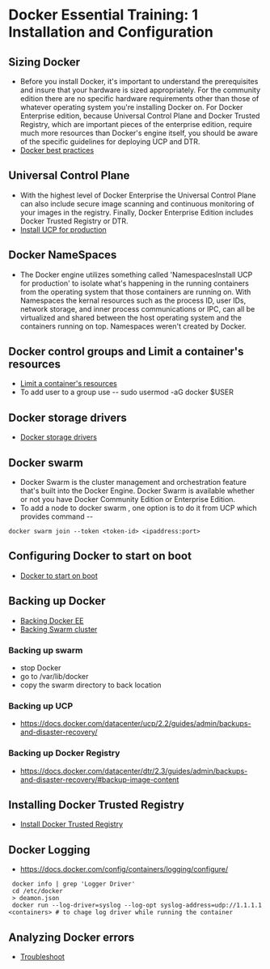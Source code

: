 # Docker Essential Training: 1 Installation and Configuration

## Sizing Docker
* Before you install Docker, it's important to understand the prerequisites and insure that your hardware is sized appropriately. For the community edition there are no specific hardware requirements other than those of whatever operating system you're installing Docker on. For Docker Enterprise edition, because Universal Control Plane and Docker Trusted Registry, which are important pieces of the enterprise edition, require much more resources than Docker's engine itself, you should be aware of the specific guidelines for deploying UCP and DTR.
* [Docker best practices](https://success.docker.com/article/docker-ee-best-practices)

## Universal Control Plane
* With the highest level of Docker Enterprise the Universal Control Plane can also include secure image scanning and continuous monitoring of your images in the registry. Finally, Docker Enterprise Edition includes Docker Trusted Registry or DTR.
* [Install UCP for production](https://docs.docker.com/datacenter/ucp/2.2/guides/admin/install)

## Docker NameSpaces
* The Docker engine utilizes something called 'NamespacesInstall UCP for production' to isolate what's happening in the running containers from the operating system that those containers are running on. With Namespaces the kernal resources such as the process ID, user IDs, network storage, and inner process communications or IPC, can all be virtualized and shared between the host operating system and the containers running on top. Namespaces weren't created by Docker.

## Docker control groups and Limit a container's resources
* [Limit a container's resources](https://docs.docker.com/config/containers/resource_constraints/)
* To add user to a group use -- sudo usermod -aG docker $USER

## Docker storage drivers
* [Docker storage drivers](https://docs.docker.com/storage/storagedriver/select-storage-driver/)

## Docker swarm
* Docker Swarm is the cluster management and orchestration feature that's built into the Docker Engine. Docker Swarm is available whether or not you have Docker Community Edition or Enterprise Edition.
* To add a node to docker swarm , one option is to do it from UCP which provides command -- 
```shell
docker swarm join --token <token-id> <ipaddress:port>
```
## Configuring Docker to start on boot
* [Docker to start on boot](https://docs.docker.com/install/linux/linux-postinstall/#configure-docker-to-start-on-boot)


## Backing up Docker
* [Backing Docker EE](https://docs.docker.com/eebackup)
* [Backing Swarm cluster](https://docs.docker.com/engine/swarm/admin_guide/#back-up-the-swarm)
### Backing up swarm
* stop Docker 
* go to /var/lib/docker
* copy the swarm directory to  back location
### Backing up UCP
* https://docs.docker.com/datacenter/ucp/2.2/guides/admin/backups-and-disaster-recovery/
### Backing up Docker Registry
* https://docs.docker.com/datacenter/dtr/2.3/guides/admin/backups-and-disaster-recovery/#backup-image-content

## Installing Docker Trusted Registry
* [Install Docker Trusted Registry](https://docs.docker.com/datacenter/dtr/2.4/guides/admin/install/)

## Docker Logging
* https://docs.docker.com/config/containers/logging/configure/

```shell
 docker info | grep 'Logger Driver'
 cd /etc/docker
 > deamon.json
 docker run --log-driver=syslog --log-opt syslog-address=udp://1.1.1.1 <containers> # to chage log driver while running the container
```

## Analyzing Docker errors
* [Troubleshoot](https://docs.docker.com/install/linux/linux-postinstall/#troubleshooting)

